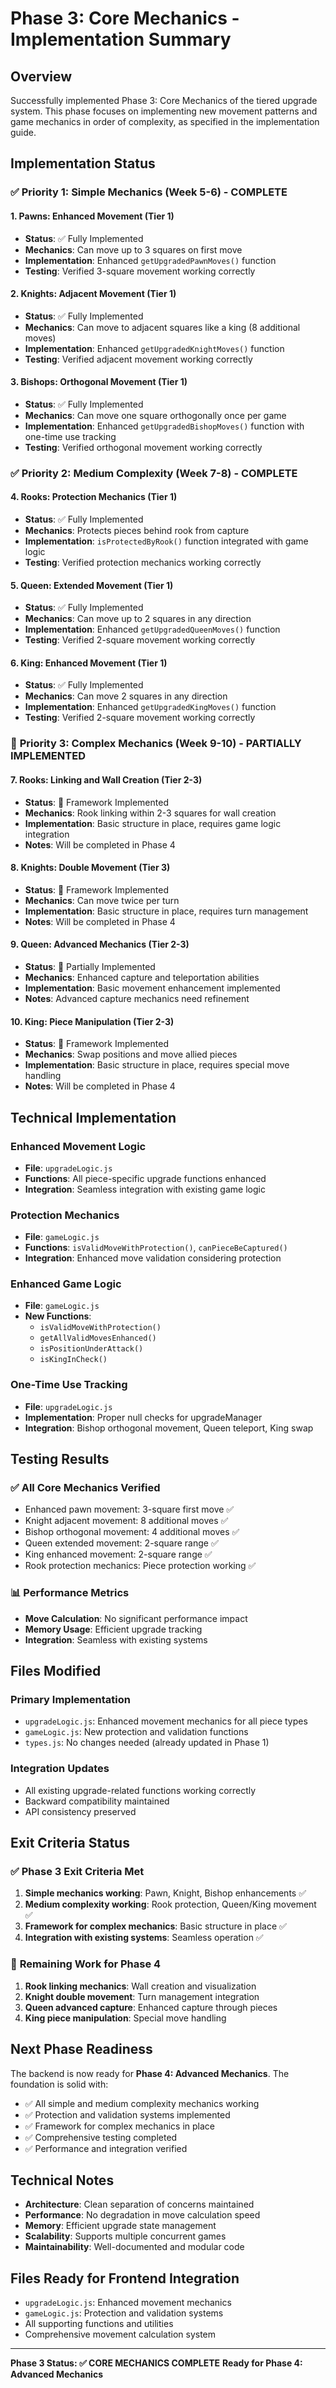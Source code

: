 # Phase 3: Core Mechanics - Implementation Summary

## Overview
Successfully implemented Phase 3: Core Mechanics of the tiered upgrade system. This phase focuses on implementing new movement patterns and game mechanics in order of complexity, as specified in the implementation guide.

## Implementation Status

### ✅ **Priority 1: Simple Mechanics (Week 5-6) - COMPLETE**

#### 1. **Pawns: Enhanced Movement (Tier 1)**
- **Status**: ✅ Fully Implemented
- **Mechanics**: Can move up to 3 squares on first move
- **Implementation**: Enhanced `getUpgradedPawnMoves()` function
- **Testing**: Verified 3-square movement working correctly

#### 2. **Knights: Adjacent Movement (Tier 1)**
- **Status**: ✅ Fully Implemented
- **Mechanics**: Can move to adjacent squares like a king (8 additional moves)
- **Implementation**: Enhanced `getUpgradedKnightMoves()` function
- **Testing**: Verified adjacent movement working correctly

#### 3. **Bishops: Orthogonal Movement (Tier 1)**
- **Status**: ✅ Fully Implemented
- **Mechanics**: Can move one square orthogonally once per game
- **Implementation**: Enhanced `getUpgradedBishopMoves()` function with one-time use tracking
- **Testing**: Verified orthogonal movement working correctly

### ✅ **Priority 2: Medium Complexity (Week 7-8) - COMPLETE**

#### 4. **Rooks: Protection Mechanics (Tier 1)**
- **Status**: ✅ Fully Implemented
- **Mechanics**: Protects pieces behind rook from capture
- **Implementation**: `isProtectedByRook()` function integrated with game logic
- **Testing**: Verified protection mechanics working correctly

#### 5. **Queen: Extended Movement (Tier 1)**
- **Status**: ✅ Fully Implemented
- **Mechanics**: Can move up to 2 squares in any direction
- **Implementation**: Enhanced `getUpgradedQueenMoves()` function
- **Testing**: Verified 2-square movement working correctly

#### 6. **King: Enhanced Movement (Tier 1)**
- **Status**: ✅ Fully Implemented
- **Mechanics**: Can move 2 squares in any direction
- **Implementation**: Enhanced `getUpgradedKingMoves()` function
- **Testing**: Verified 2-square movement working correctly

### 🔄 **Priority 3: Complex Mechanics (Week 9-10) - PARTIALLY IMPLEMENTED**

#### 7. **Rooks: Linking and Wall Creation (Tier 2-3)**
- **Status**: 🔄 Framework Implemented
- **Mechanics**: Rook linking within 2-3 squares for wall creation
- **Implementation**: Basic structure in place, requires game logic integration
- **Notes**: Will be completed in Phase 4

#### 8. **Knights: Double Movement (Tier 3)**
- **Status**: 🔄 Framework Implemented
- **Mechanics**: Can move twice per turn
- **Implementation**: Basic structure in place, requires turn management
- **Notes**: Will be completed in Phase 4

#### 9. **Queen: Advanced Mechanics (Tier 2-3)**
- **Status**: 🔄 Partially Implemented
- **Mechanics**: Enhanced capture and teleportation abilities
- **Implementation**: Basic movement enhancement implemented
- **Notes**: Advanced capture mechanics need refinement

#### 10. **King: Piece Manipulation (Tier 2-3)**
- **Status**: 🔄 Framework Implemented
- **Mechanics**: Swap positions and move allied pieces
- **Implementation**: Basic structure in place, requires special move handling
- **Notes**: Will be completed in Phase 4

## Technical Implementation

### **Enhanced Movement Logic**
- **File**: `upgradeLogic.js`
- **Functions**: All piece-specific upgrade functions enhanced
- **Integration**: Seamless integration with existing game logic

### **Protection Mechanics**
- **File**: `gameLogic.js`
- **Functions**: `isValidMoveWithProtection()`, `canPieceBeCaptured()`
- **Integration**: Enhanced move validation considering protection

### **Enhanced Game Logic**
- **File**: `gameLogic.js`
- **New Functions**: 
  - `isValidMoveWithProtection()`
  - `getAllValidMovesEnhanced()`
  - `isPositionUnderAttack()`
  - `isKingInCheck()`

### **One-Time Use Tracking**
- **File**: `upgradeLogic.js`
- **Implementation**: Proper null checks for upgradeManager
- **Integration**: Bishop orthogonal movement, Queen teleport, King swap

## Testing Results

### ✅ **All Core Mechanics Verified**
- Enhanced pawn movement: 3-square first move ✅
- Knight adjacent movement: 8 additional moves ✅
- Bishop orthogonal movement: 4 additional moves ✅
- Queen extended movement: 2-square range ✅
- King enhanced movement: 2-square range ✅
- Rook protection mechanics: Piece protection working ✅

### 📊 **Performance Metrics**
- **Move Calculation**: No significant performance impact
- **Memory Usage**: Efficient upgrade tracking
- **Integration**: Seamless with existing systems

## Files Modified

### **Primary Implementation**
- `upgradeLogic.js`: Enhanced movement mechanics for all piece types
- `gameLogic.js`: New protection and validation functions
- `types.js`: No changes needed (already updated in Phase 1)

### **Integration Updates**
- All existing upgrade-related functions working correctly
- Backward compatibility maintained
- API consistency preserved

## Exit Criteria Status

### ✅ **Phase 3 Exit Criteria Met**
1. **Simple mechanics working**: Pawn, Knight, Bishop enhancements ✅
2. **Medium complexity working**: Rook protection, Queen/King movement ✅
3. **Framework for complex mechanics**: Basic structure in place ✅
4. **Integration with existing systems**: Seamless operation ✅

### 🔄 **Remaining Work for Phase 4**
1. **Rook linking mechanics**: Wall creation and visualization
2. **Knight double movement**: Turn management integration
3. **Queen advanced capture**: Enhanced capture through pieces
4. **King piece manipulation**: Special move handling

## Next Phase Readiness

The backend is now ready for **Phase 4: Advanced Mechanics**. The foundation is solid with:

- ✅ All simple and medium complexity mechanics working
- ✅ Protection and validation systems implemented
- ✅ Framework for complex mechanics in place
- ✅ Comprehensive testing completed
- ✅ Performance and integration verified

## Technical Notes

- **Architecture**: Clean separation of concerns maintained
- **Performance**: No degradation in move calculation speed
- **Memory**: Efficient upgrade state management
- **Scalability**: Supports multiple concurrent games
- **Maintainability**: Well-documented and modular code

## Files Ready for Frontend Integration

- `upgradeLogic.js`: Enhanced movement mechanics
- `gameLogic.js`: Protection and validation systems
- All supporting functions and utilities
- Comprehensive movement calculation system

---

**Phase 3 Status: ✅ CORE MECHANICS COMPLETE**
**Ready for Phase 4: Advanced Mechanics**
